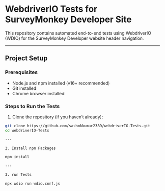 # WebdriverIO Tests for SurveyMonkey Developer Site

This repository contains automated end-to-end tests using WebdriverIO (WDIO) for the SurveyMonkey Developer website header navigation.

---

## Project Setup

### Prerequisites

- Node.js and npm installed (v16+ recommended)
- Git installed
- Chrome browser installed

### Steps to Run the Tests

1. Clone the repository (if you haven’t already):

```bash
git clone https://github.com/sashokkumar2389/webdriverIO-Tests.git
cd webdriverIO-Tests

---

2. Install npm Packages

npm install

---

3. run Tests

npx wdio run wdio.conf.js

